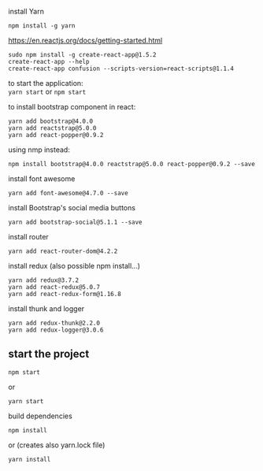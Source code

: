 install Yarn<br>
```
npm install -g yarn
```
https://en.reactjs.org/docs/getting-started.html
```
sudo npm install -g create-react-app@1.5.2
create-react-app --help
create-react-app confusion --scripts-version=react-scripts@1.1.4
```
to start the application:<br>
```yarn start``` or ```npm start```

to install bootstrap component in react:<br>
```
yarn add bootstrap@4.0.0
yarn add reactstrap@5.0.0
yarn add react-popper@0.9.2
```
using nmp instead:
```
npm install bootstrap@4.0.0 reactstrap@5.0.0 react-popper@0.9.2 --save
```
install font awesome
```
yarn add font-awesome@4.7.0 --save
```
install Bootstrap's social media buttons
```
yarn add bootstrap-social@5.1.1 --save
```
install router
```
yarn add react-router-dom@4.2.2
```

install redux (also possible npm install...)
```
yarn add redux@3.7.2
yarn add react-redux@5.0.7
yarn add react-redux-form@1.16.8
```
install thunk and logger
```
yarn add redux-thunk@2.2.0
yarn add redux-logger@3.0.6

```
## start the project
```
npm start
```
or
```
yarn start
```
build dependencies
```
npm install
```
or (creates also yarn.lock file)
```
yarn install
```

